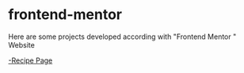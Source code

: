 # frontend-mentor

Here are some projects developed according with "Frontend Mentor " Website

 <a href="https://caioatala.github.io/frontend-mentor/recipe-page/"> -Recipe Page </a>
